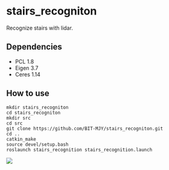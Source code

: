 # stairs_recogniton
Recognize stairs with lidar.

## Dependencies
* PCL 1.8
* Eigen 3.7
* Ceres 1.14

## How to use
```
mkdir stairs_recogniton
cd stairs_recogniton
mkdir src
cd src
git clone https://github.com/BIT-MJY/stairs_recogniton.git
cd ..
catkin_make
source devel/setup.bash
roslaunch stairs_recognition stairs_recognition.launch
```

<img src="https://github.com/BIT-MJY/stairs_recogniton/blob/main/stairs_recognition.png">




